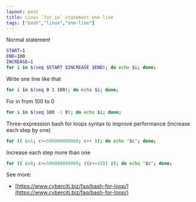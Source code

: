 ```yaml
---
layout: post
title: Linux `for in` statement one line
tags: ["bash","linux","one-line"]
---
```

Normal statement

```bash
START=1
END=100
INCREASE=1
for i in $(seq $START $INCREASE $END); do echo $i; done;
```

Write one line like that
```bash
for i in $(seq 0 1 100); do echo $i; done;
```

For in from 100 to 0
```bash
for i in $(seq 100 -1 0); do echo $i; done;
```

Three-expression bash for loops syntax to improve performance (increase each step by one)
```bash
for (( c=1; c<=500000000000; c++ )); do echo "$c"; done;
```

Increase each step more than one
```bash
for (( c=0; c<=500000000000; ((c+=10)) )); do echo "$c"; done;
```

See more:
- [https://www.cyberciti.biz/faq/bash-for-loop/](https://www.cyberciti.biz/faq/bash-for-loop/)
